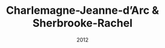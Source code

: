 ---
title: Charlemagne-Jeanne-d’Arc & Sherbrooke-Rachel
date: '2012'
type: ruelle_verte
district: 'Rosemont'
position: { lng: -73.55523070070478, lat: 45.55357507728681 }
---